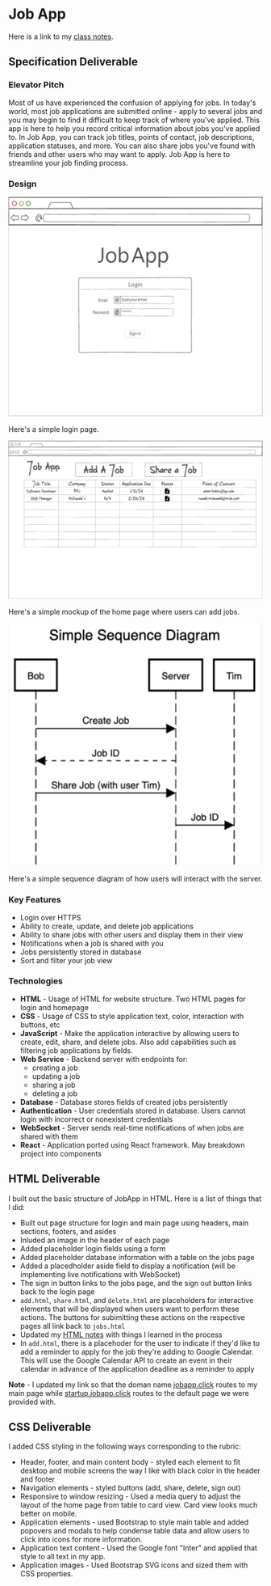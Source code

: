 # Job App

Here is a link to my [class notes](./notes.md).

## Specification Deliverable

### Elevator Pitch

Most of us have experienced the confusion of applying for jobs. In today's world, most job applications are submitted online - apply to several jobs and you may begin to find it difficult to keep track of where you've applied. This app is here to help you record critical information about jobs you've applied to. In Job App, you can track job titles, points of contact, job descriptions, application statuses, and more. You can also share jobs you've found with friends and other users who may want to apply. Job App is here to streamline your job finding process.

### Design

![Login Page](./spec/landing-page.png)

Here's a simple login page.

![Home Page](./spec/home-page.png)

Here's a simple mockup of the home page where users can add jobs.

![Sequence Diagram](./spec/sequence-diagram.png)

Here's a simple sequence diagram of how users will interact with the server.

### Key Features

- Login over HTTPS
- Ability to create, update, and delete job applications
- Ability to share jobs with other users and display them in their view
- Notifications when a job is shared with you
- Jobs persistently stored in database
- Sort and filter your job view

### Technologies

- **HTML** - Usage of HTML for website structure. Two HTML pages for login and homepage
- **CSS** - Usage of CSS to style application text, color, interaction with buttons, etc
- **JavaScript** - Make the application interactive by allowing users to create, edit, share, and delete jobs. Also add capabilities such as filtering job applications by fields.
- **Web Service** - Backend server with endpoints for:
    - creating a job
    - updating a job
    - sharing a job
    - deleting a job
- **Database** - Database stores fields of created jobs persistently
- **Authentication** - User credentials stored in database. Users cannot login with incorrect or nonexistent credentials
- **WebSocket** - Server sends real-time notifications of when jobs are shared with them
- **React** - Application ported using React framework. May breakdown project into components

## HTML Deliverable

I built out the basic structure of JobApp in HTML. Here is a list of things that I did:

- Built out page structure for login and main page using headers, main sections, footers, and asides
- Inluded an image in the header of each page
- Added placeholder login fields using a form
- Added placeholder database information with a table on the jobs page
- Added a placedholder aside field to display a notification (will be implementing live notifications with WebSocket)
- The sign in button links to the jobs page, and the sign out button links back to the login page
- `add.html`, `share.html`, and `delete.html` are placeholders for interactive elements that will be displayed when users want to perform these actions. The buttons for subimitting these actions on the respective pages all link back to `jobs.html`
- Updated my [HTML notes](./notes/html-deliverable.md) with things I learned in the process
- In `add.html`, there is a placehoder for the user to indicate if they'd like to add a reminder to apply for the job they're adding to Google Calendar. This will use the Google Calendar API to create an event in their calendar in advance of the application deadline as a reminder to apply

**Note** - I updated my link so that the doman name [jobapp.click](https://jobapp.click) routes to my main page while [startup.jobapp.click](https://startup.jobapp.click) routes to the default page we were provided with. 

## CSS Deliverable

I added CSS styling in the following ways corresponding to the rubric:
- Header, footer, and main content body - styled each element to fit desktop and mobile screens the way I like with black color in the header and footer
- Navigation elements - styled buttons (add, share, delete, sign out)
- Responsive to window resizing - Used a media query to adjust the layout of the home page from table to card view. Card view looks much better on mobile.
- Application elements - used Bootstrap to style main table and added popovers and modals to help condense table data and allow users to click into icons for more information.
- Application text content - Used the Google font "Inter" and applied that style to all text in my app.
- Application images - Used Bootstrap SVG icons and sized them with CSS properties.
